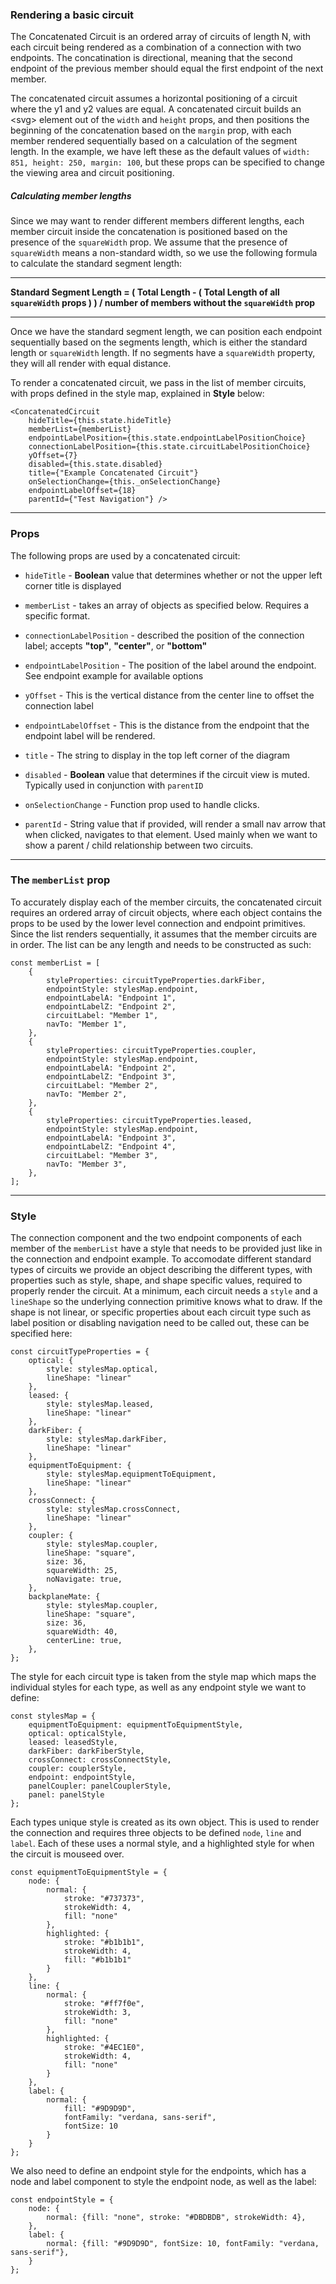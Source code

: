### Rendering a basic circuit

The Concatenated Circuit is an ordered array of circuits of length N, with each circuit being rendered as a combination of a connection with two endpoints. The concatination is directional, meaning that the second endpoint of the previous member should equal the first endpoint of the next member.  

The concatenated circuit assumes a horizontal positioning of a circuit where the y1 and y2 values are equal.  A concatenated circuit builds an \<svg\> element out of the `width` and `height` props, and then positions the beginning of the concatenation based on the `margin` prop, with each member rendered sequentially based on a calculation of the segment length.  In the example, we have left these as the default values of `width: 851, height: 250, margin: 100`, but these props can be specified to change the viewing area and circuit positioning.

##### Calculating member lengths
Since we may want to render different members different lengths, each member circuit inside the concatenation is positioned based on the presence of the `squareWidth` prop.  We assume that the presence of `squareWidth` means a non-standard width, so we use the following formula to calculate the standard segment length:

---
**Standard Segment Length = ( Total Length - ( Total Length of all `squareWidth` props ) ) / number of members without the `squareWidth` prop**

---

Once we have the standard segment length, we can position each endpoint sequentially based on the segments length, which is either the standard length or `squareWidth` length.  If no segments have a `squareWidth` property, they will all render with equal distance.

To render a concatenated circuit, we pass in the list of member circuits, with props defined in the style map, explained in **Style** below:

	<ConcatenatedCircuit 
		hideTitle={this.state.hideTitle}
		memberList={memberList}
		endpointLabelPosition={this.state.endpointLabelPositionChoice}
		connectionLabelPosition={this.state.circuitLabelPositionChoice}
		yOffset={7}
		disabled={this.state.disabled}
		title={"Example Concatenated Circuit"}
		onSelectionChange={this._onSelectionChange}
		endpointLabelOffset={18}
		parentId={"Test Navigation"} />

___

### Props

The following props are used by a concatenated circuit:

 * `hideTitle` - **Boolean** value that determines whether or not the upper left corner title is displayed
 
 * `memberList` - takes an array of objects as specified below.  Requires a specific format.
 
 * `connectionLabelPosition` - described the position of the connection label; accepts **"top"**, **"center"**, or **"bottom"**
 
 * `endpointLabelPosition` - The position of the label around the endpoint.  See endpoint example for available options
 
 * `yOffset` - This is the vertical distance from the center line to offset the connection label

 * `endpointLabelOffset` - This is the distance from the endpoint that the endpoint label will be rendered. 

 * `title` - The string to display in the top left corner of the diagram

 * `disabled` - **Boolean** value that determines if the circuit view is muted.  Typically used in conjunction with `parentID`

 * `onSelectionChange` - Function prop used to handle clicks.

 * `parentId` - String value that if provided, will render a small nav arrow that when clicked, navigates to that element.  Used mainly when we want to show a parent / child relationship between two circuits.

---

### The `memberList` prop

To accurately display each of the member circuits, the concatenated circuit requires an ordered array of circuit objects, where each object contains the props to be used by the lower level connection and endpoint primitives.  Since the list renders sequentially, it assumes that the member circuits are in order. The list can be any length and needs to be constructed as such:

	const memberList = [
		{
		    styleProperties: circuitTypeProperties.darkFiber,
		    endpointStyle: stylesMap.endpoint,
		    endpointLabelA: "Endpoint 1",
		    endpointLabelZ: "Endpoint 2",
		    circuitLabel: "Member 1",
		    navTo: "Member 1",
		},
		{
		    styleProperties: circuitTypeProperties.coupler,
		    endpointStyle: stylesMap.endpoint,
		    endpointLabelA: "Endpoint 2",
		    endpointLabelZ: "Endpoint 3",
		    circuitLabel: "Member 2",
		    navTo: "Member 2",
		},
		{
		    styleProperties: circuitTypeProperties.leased,
		    endpointStyle: stylesMap.endpoint,
		    endpointLabelA: "Endpoint 3",
		    endpointLabelZ: "Endpoint 4",
		    circuitLabel: "Member 3",
		    navTo: "Member 3",
		},
	];

---

### Style

The connection component and the two endpoint components of each member of the `memberList` have a style that needs to be provided just like in the connection and endpoint example.  To accomodate different standard types of circuits we provide an object describing the different types, with properties such as style, shape, and shape specific values, required to properly render the circuit. At a minimum, each circuit needs a `style` and a `lineShape` so the underlying connection primitive knows what to draw.  If the shape is not linear, or specific properties about each circuit type such as label position or disabling navigation need to be called out, these can be specified here:

	const circuitTypeProperties = {
	    optical: {
	        style: stylesMap.optical,
	        lineShape: "linear"
	    },
	    leased: {
	        style: stylesMap.leased,
	        lineShape: "linear"
	    },
	    darkFiber: {
	        style: stylesMap.darkFiber,
	        lineShape: "linear"
	    },
	    equipmentToEquipment: {
	        style: stylesMap.equipmentToEquipment,
	        lineShape: "linear"
	    },
	    crossConnect: {
	        style: stylesMap.crossConnect,
	        lineShape: "linear"
	    },
	    coupler: {
	        style: stylesMap.coupler,
	        lineShape: "square",
	        size: 36,
	        squareWidth: 25,
	        noNavigate: true,
	    },
	    backplaneMate: {
	        style: stylesMap.coupler,
	        lineShape: "square",
	        size: 36,
	        squareWidth: 40,
	        centerLine: true,
	    },
	};

The style for each circuit type is taken from the style map which maps the individual styles for each type, as well as any endpoint style we want to define:

	const stylesMap = {
	    equipmentToEquipment: equipmentToEquipmentStyle,
	    optical: opticalStyle,
	    leased: leasedStyle,
	    darkFiber: darkFiberStyle,
	    crossConnect: crossConnectStyle,
	    coupler: couplerStyle,
	    endpoint: endpointStyle,
	    panelCoupler: panelCouplerStyle,
	    panel: panelStyle
	};

Each types unique style is created as its own object.  This is used to render the connection and requires three objects to be defined `node`, `line` and `label`.  Each of these uses a normal style, and a highlighted style for when the circuit is mouseed over.

	const equipmentToEquipmentStyle = {
	    node: {
	        normal: {
	            stroke: "#737373",
	            strokeWidth: 4,
	            fill: "none"
	        },
	        highlighted: {
	            stroke: "#b1b1b1",
	            strokeWidth: 4,
	            fill: "#b1b1b1"
	        }
	    },
	    line: {
	        normal: {
	            stroke: "#ff7f0e",
	            strokeWidth: 3,
	            fill: "none"
	        },
	        highlighted: {
	            stroke: "#4EC1E0",
	            strokeWidth: 4,
	            fill: "none"
	        }
	    },
	    label: {
	        normal: {
	            fill: "#9D9D9D",
	            fontFamily: "verdana, sans-serif",
	            fontSize: 10
	        }
	    }
	};

We also need to define an endpoint style for the endpoints, which has a node and label component to style the endpoint node, as well as the label:

	const endpointStyle = {
	    node: {
	        normal: {fill: "none", stroke: "#DBDBDB", strokeWidth: 4},
	    },
	    label: {
	        normal: {fill: "#9D9D9D", fontSize: 10, fontFamily: "verdana, sans-serif"},
	    }
	};
